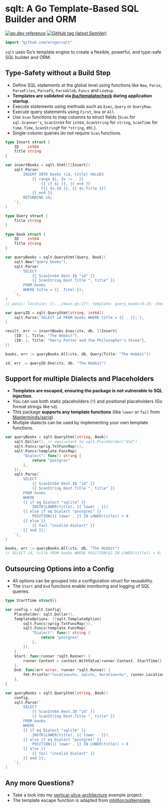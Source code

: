 # sqlt: A Go Template-Based SQL Builder and ORM

[![go.dev reference](https://img.shields.io/badge/go.dev-reference-007d9c?logo=go&logoColor=white)](https://pkg.go.dev/github.com/wroge/sqlt)
[![GitHub tag (latest SemVer)](https://img.shields.io/github/tag/wroge/sqlt.svg?style=social)](https://github.com/wroge/sqlt/tags)

```go
import "github.com/wroge/sqlt"
```

`sqlt` uses Go’s template engine to create a flexible, powerful, and type-safe SQL builder and ORM.

## Type-Safety without a Build Step

- Define SQL statements at the global level using functions like `New`, `Parse`, `ParseFiles`, `ParseFS`, `ParseGlob`, `Funcs` and `Lookup`.
- **Templates are validated via [jba/templatecheck](https://github.com/jba/templatecheck) during application startup**.
- Execute statements using methods such as `Exec`, `Query` or `QueryRow`.
- Execute query statements using `First`, `One` or `All`.
- Use `Scan` functions to map columns to struct fields (`Scan` for `sql.Scanner's`, `ScanInt64` for `int64`, `ScanString` for `string`, `ScanTime` for `time.Time`, `ScanStringP` for `*string`, etc.).
- Single-column queries do not require `Scan` functions.

```go
type Insert struct {
	ID    int64
	Title string
}

var insertBooks = sqlt.Stmt[[]Insert](
	sqlt.Parse(`
		INSERT INTO books (id, title) VALUES
			{{ range $i, $v := . }} 
				{{ if $i }}, {{ end }}
				({{ $v.ID }}, {{ $v.Title }})
			{{ end }}
		RETURNING id;
	`),
)

type Query struct {
	Title string
}

type Book struct {
	ID    int64
	Title string
}

var queryBooks = sqlt.QueryStmt[Query, Book](
	sqlt.New("query_books"),
	sqlt.Parse(`
		SELECT
			{{ ScanInt64 Dest.ID "id" }}
			{{ ScanString Dest.Title ", title" }}
		FROM books
		WHERE title = {{ .Titel }};
	`),
)
// panic: location: [/.../main.go:17]: template: query_books:6:19: checking "query_books" at <.Titel>: can't use field Titel in type main.Query

var queryID = sqlt.QueryStmt[string, int64](
	sqlt.Parse(`SELECT id FROM books WHERE title = {{ . }};`),
)

result, err := insertBooks.Exec(ctx, db, []Insert{
	{ID: 1, Title: "The Hobbit"},
	{ID: 2, Title: "Harry Potter and the Philosopher's Stone"},
})

books, err := queryBooks.All(ctx, db, Query{Title: "The Hobbit"})

id, err := queryID.One(ctx, db, "The Hobbit")
```

## Support for multiple Dialects and Placeholders

- **Templates are escaped, ensuring the package is not vulnerable to SQL injection**.
- You can use both static placeholders (`?`) and positional placeholders (Go format strings like `%d`).
- This package **supports any template functions** (like `lower` or `fail` from [Masterminds/sprig](https://github.com/Masterminds/sprig)).
- Multiple dialects can be used by implementing your own template functions.

```go
var queryBooks = sqlt.QueryStmt[string, Book](
	sqlt.Dollar(), // equivalent to sqlt.Placeholder("$%d")
	sqlt.Funcs(sprig.TxtFuncMap()),
	sqlt.Funcs(template.FuncMap{
		"Dialect": func() string {
			return "postgres"
		},
	}),
	sqlt.Parse(`
		SELECT
			{{ ScanInt64 Dest.ID "id" }}
			{{ ScanString Dest.Title ", title" }}
		FROM books
		WHERE
		{{ if eq Dialect "sqlite" }}
			INSTR(LOWER(title), {{ lower . }})
		{{ else if eq Dialect "postgres" }}
			POSITION({{ lower . }} IN LOWER(title)) > 0
		{{ else }}
			{{ fail "invalid dialect" }}
		{{ end }};
	`),
)

books, err := queryBooks.All(ctx, db, "The Hobbit")
// SELECT id, title FROM books WHERE POSITION($1 IN LOWER(title)) > 0; ["the hobbit"]
```

## Outsourcing Options into a Config

- All options can be grouped into a configuration struct for reusability.
- The `Start` and `End` functions enable monitoring and logging of SQL queries.

```go
type StartTime struct{}

var config = sqlt.Config{
	Placeholder: sqlt.Dollar(),
	TemplateOptions: []sqlt.TemplateOption{
		sqlt.Funcs(sprig.TxtFuncMap()),
		sqlt.Funcs(template.FuncMap{
			"Dialect": func() string {
				return "postgres"
			},
		}),
	},
	Start: func(runner *sqlt.Runner) {
		runner.Context = context.WithValue(runner.Context, StartTime{}, time.Now())
	},
	End: func(err error, runner *sqlt.Runner) {
		fmt.Println("location=%s, sql=%s, duration=%s", runner.Location, runner.SQL, time.Since(runner.Context.Value(StartTime{}).(time.Time)))
	},
}

var queryBooks = sqlt.QueryStmt[string, Book](
	config,
	sqlt.Parse(`
		SELECT
			{{ ScanInt64 Dest.ID "id" }}
			{{ ScanString Dest.Title ", title" }}
		FROM books
		WHERE
		{{ if eq Dialect "sqlite" }}
			INSTR(LOWER(title), {{ lower . }})
		{{ else if eq Dialect "postgres" }}
			POSITION({{ lower . }} IN LOWER(title)) > 0
		{{ else }}
			{{ fail "invalid dialect" }}
		{{ end }};
	`),
)
```

## Any more Questions?

- Take a look into my [vertical-slice-architecture](https://github.com/wroge/vertical-slice-architecture) example project.
- The template escape function is adapted from [mhilton/sqltemplate](https://github.com/mhilton/sqltemplate).
